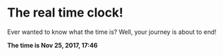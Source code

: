 # The real time clock!

Ever wanted to know what the time is? Well, your journey is about to end!

**The time is Nov 25, 2017, 17:46**